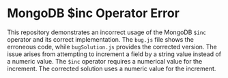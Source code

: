 # MongoDB $inc Operator Error
This repository demonstrates an incorrect usage of the MongoDB `$inc` operator and its correct implementation.
The `bug.js` file shows the erroneous code, while `bugSolution.js` provides the corrected version.
The issue arises from attempting to increment a field by a string value instead of a numeric value.  The `$inc` operator requires a numerical value for the increment. The corrected solution uses a numeric value for the increment. 